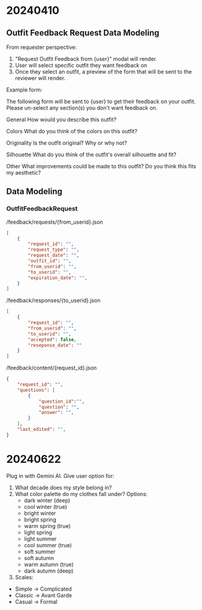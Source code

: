 # 20240410

##  Outfit Feedback Request Data Modeling

From requester perspective:
1. "Request Outfit Feedback from {user}" modal will render.
2. User will select specific outfit they want feedback on
3. Once they select an outfit, a preview of the form that will be sent to the reviewer will render. 

Example form:

The following form will be sent to {user} to get their feedback on your outfit. Please un-select any section(s) you don't want feedback on.

General
How would you describe this outfit? 

Colors
What do you think of the colors on this outfit? 

Originality 
Is the outfit original? Why or why not?

Silhouette
What do you think of the outfit's overall silhouette and fit? 

Other
What improvements could be made to this outfit?
Do you think this fits my aesthetic? 


## Data Modeling


### OutfitFeedbackRequest 
/feedback/requests/{from_userid}.json

``` json
[
    {
        "request_id": "",
        "request_type": "",
        "request_date": "",
        "outfit_id": "",
        "from_userid": "",
        "to_userid": "",
        "expiration_date": "",
    }
]
```

/feedback/responses/{to_userid}.json
``` json 
[
    {
        "request_id": "",
        "from_userid": "",
        "to_userid": "",
        "accepted": false,
        "reseponse_date": ""
    }
]
```

/feedback/content/{request_id}.json 
``` json 
{
    "request_id": "",
    "questions": [ 
        {
            "question_id":"",
            "question": "",
            "answer": "",
        }
    ],
    "last_edited": "",
}


```


# 20240622

Plug in with Gemini AI. Give user option for:
1. What decade does my style belong in?
2. What color palette do my clothes fall under? Options:
   - dark winter (deep)
   - cool winter (true)
   - bright winter
   - bright spring
   - warm spring (true)
   - light spring
   - light summer
   - cool summer (true)
   - soft summer
   - soft autumn 
   - warm autumn (true)
   - dark autumn (deep)
3. Scales:
  - Simple -> Complicated 
  - Classic -> Avant Garde
  - Casual -> Formal 

